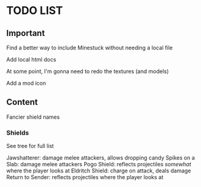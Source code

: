 # TODO LIST #

## Important ##

Find a better way to include Minestuck without needing a local file

Add local html docs

At some point, I'm gonna need to redo the textures (and models)

Add a mod icon

## Content ##

Fancier shield names

### Shields ###

See tree for full list

Jawshatterer: damage melee attackers, allows dropping candy
Spikes on a Slab: damage melee attackers
Pogo Shield: reflects projectiles *somewhat* where the player looks at
Eldritch Shield: charge on attack, deals damage
Return to Sender: reflects projectiles where the player looks at

